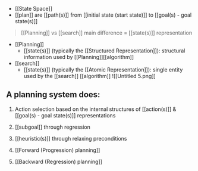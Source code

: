 - [[State Space]]
- [[plan]] are [[path(s)]] from [[initial state (start state)]] to [[goal(s) - goal state(s)]]

>[[Planning]] vs [[search]]
>	main difference = [[state(s)]] representation
- [[Planning]] 
	- [[state(s)]] (typically the [[Structured Representation]]): structural information used by [[Planning]][[algorithm]]
- [[search]]  
	- [[state(s)]] (typically the [[Atomic Representation]]): single entity used by the [[search]] [[algorithm]]
![[Untitled 5.png]]
## A planning system does:
1. Action selection based on the internal structures of [[action(s)]] & [[goal(s) - goal state(s)]] representations
2. [[subgoal]] through regression
3. [[heuristic(s)]] through relaxing preconditions

4. [[Forward (Progression) planning]]
5. [[Backward (Regression) planning]]